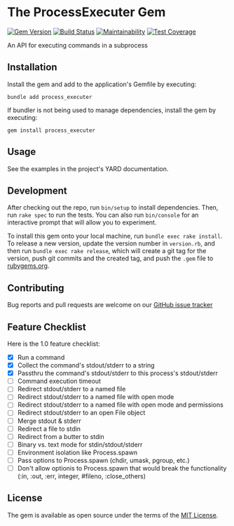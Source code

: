 # The ProcessExecuter Gem

[![Gem Version](https://badge.fury.io/rb/process_executer.svg)](https://badge.fury.io/rb/process_executer)
[![Build Status](https://github.com/main-branch/process_executer/workflows/Ruby/badge.svg?branch=main)](https://github.com/main-branch/process_executer/actions?query=workflow%3ARuby)
[![Maintainability](https://api.codeclimate.com/v1/badges/0b5c67e5c2a773009cd0/maintainability)](https://codeclimate.com/github/main-branch/process_executer/maintainability)
[![Test Coverage](https://api.codeclimate.com/v1/badges/0b5c67e5c2a773009cd0/test_coverage)](https://codeclimate.com/github/main-branch/process_executer/test_coverage)

An API for executing commands in a subprocess

## Installation

Install the gem and add to the application's Gemfile by executing:

```shell
bundle add process_executer
```

If bundler is not being used to manage dependencies, install the gem by executing:

```shell
gem install process_executer
```

## Usage

See the examples in the project's YARD documentation.

## Development

After checking out the repo, run `bin/setup` to install dependencies. Then, run
`rake spec` to run the tests. You can also run `bin/console` for an interactive
prompt that will allow you to experiment.

To install this gem onto your local machine, run `bundle exec rake install`. To
release a new version, update the version number in `version.rb`, and then run
`bundle exec rake release`, which will create a git tag for the version, push git
commits and the created tag, and push the `.gem` file to
[rubygems.org](https://rubygems.org).

## Contributing

Bug reports and pull requests are welcome on our
[GitHub issue tracker](https://github.com/main-branch/process_executer)

## Feature Checklist

Here is the 1.0 feature checklist:

* [x] Run a command
* [x] Collect the command's stdout/stderr to a string
* [x] Passthru the command's stdout/stderr to this process's stdout/stderr
* [ ] Command execution timeout
* [ ] Redirect stdout/stderr to a named file
* [ ] Redirect stdout/stderr to a named file with open mode
* [ ] Redirect stdout/stderr to a named file with open mode and permissions
* [ ] Redirect stdout/stderr to an open File object
* [ ] Merge stdout & stderr
* [ ] Redirect a file to stdin
* [ ] Redirect from a butter to stdin
* [ ] Binary vs. text mode for stdin/stdout/stderr
* [ ] Environment isolation like Process.spawn
* [ ] Pass options to Process.spawn (chdir, umask, pgroup, etc.)
* [ ] Don't allow optionis to Process.spawn that would break the functionality
    (:in, :out, :err, integer, #fileno, :close_others)

## License

The gem is available as open source under the terms of the [MIT License](https://opensource.org/licenses/MIT).
